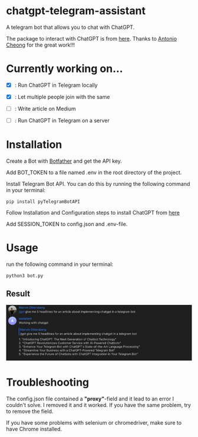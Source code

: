 # chatgpt-telegram-assistant
A telegram bot that allows you to chat with ChatGPT.

The package to interact with ChatGPT is from [here](https://github.com/acheong08/ChatGPT). Thanks to [Antonio Cheong](https://github.com/acheong08) for the great work!!!

# Currently working on...

- [X] : Run ChatGPT in Telegram locally
- [X] : Let multiple people join with the same
- [ ] : Write article on Medium
- [ ] : Run ChatGPT in Telegram on a server


# Installation

Create a Bot with [Botfather](https://t.me/botfather) and get the API key.

Add BOT_TOKEN to a file named .env in the root directory of the project. 

Install Telegram Bot API. You can do this by running the following command in your terminal:

    pip install pyTelegramBotAPI


Follow Installation and Configuration steps to install ChatGPT from [here](https://github.com/acheong08/ChatGPT)

Add SESSION_TOKEN to config.json and .env-file.

# Usage

run the following command in your terminal:

    python3 bot.py


## Result

![Using ChatGPT in Telegram](proof_of_work.png)


# Troubleshooting

The config.json file contained a **"proxy"**-field and it lead to an error I couldn't solve. I removed it and it worked. If you have the same problem, try to remove the field.

If you have some problems with selenium or chromedriver, make sure to have Chrome installed.